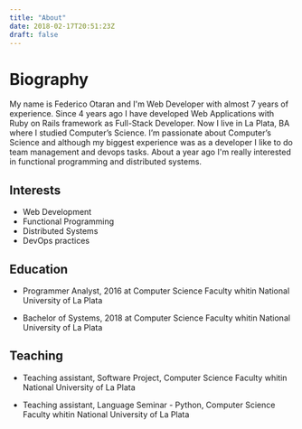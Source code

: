 ```yaml
---
title: "About"
date: 2018-02-17T20:51:23Z
draft: false
---
```


Biography
=========

My name is Federico Otaran and I'm Web Developer with almost 7 years of
experience. Since 4 years ago I have developed Web Applications with Ruby on
Rails framework as Full-Stack Developer. Now I live in La Plata, BA where I
studied Computer’s Science. I’m passionate about Computer’s Science and
although my biggest experience was as a developer I like to do team management
and devops tasks. About a year ago I'm really interested in functional
programming and distributed systems.

Interests
--------

+ Web Development
+ Functional Programming
+ Distributed Systems
+ DevOps practices

Education
---------

 + Programmer Analyst, 2016 at Computer Science Faculty whitin National
   University of La Plata

 + Bachelor of Systems, 2018 at Computer Science Faculty whitin National
   University of La Plata

Teaching
--------

 + Teaching assistant, Software Project, Computer Science Faculty whitin
   National University of La Plata

 + Teaching assistant, Language Seminar - Python, Computer Science Faculty
   whitin National University of La Plata
